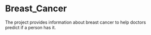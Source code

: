 # Breast_Cancer
The project provides information about breast cancer to help doctors predict if a person has it.
